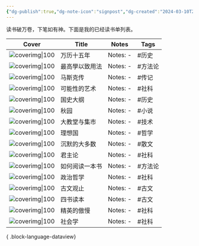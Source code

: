 ```yaml
---
{"dg-publish":true,"dg-note-icon":"signpost","dg-created":"2024-03-10T21:32:00","dg-updated":"2024-03-10T21:32:00","tags":["book","shelf","list"],"dg-path":"书架/已读书单.md","dg-pinned":"true","garden-index":"true","dg-hide-in-graph":"true","cssclasses":["cards","cards-cols-3","cards-cover","cards-cover-no-border"],"hideInGraph":"true","pinned":"true","contentClasses":"cards cards-cols-3 cards-cover cards-cover-no-border","dgPassFrontmatter":true,"noteIcon":"signpost","permalink":"/书架/已读书单/","created":"2024-03-10T21:32:00","updated":"2024-03-10T21:32:00"}
---
```


读书破万卷，下笔如有神。下面是我的已经读书单列表。

| Cover                                                                | Title   | Notes     | Tags |
| -------------------------------------------------------------------- | ------- | --------- | ---- |
| ![coverimg\|100](https://s2.loli.net/2024/03/10/a3AItTdnc4YCVDE.jpg) | 万历十五年   | Notes: \- | #历史  |
| ![coverimg\|100](https://s2.loli.net/2024/03/12/rcHvwOMfdmF4pCL.jpg) | 最高學以致用法 | Notes: \- | #方法论 |
| ![coverimg\|100](https://s2.loli.net/2024/03/12/IDU8jJWTP1StCER.jpg) | 马斯克传    | Notes: \- | #传记  |
| ![coverimg\|100](https://s2.loli.net/2024/03/12/R5S8Jaj46Ge3LOC.jpg) | 可能性的艺术  | Notes: \- | #社科  |
| ![coverimg\|100](https://s2.loli.net/2024/03/12/19hs5KojQDHiUmV.jpg) | 国史大纲    | Notes: \- | #历史  |
| ![coverimg\|100](https://s2.loli.net/2024/03/12/rfJLZEKcqDnpPAH.jpg) | 秋园      | Notes: \- | #小说  |
| ![coverimg\|100](https://s2.loli.net/2024/03/12/Lh9uvNp3j7qxKB4.jpg) | 大教堂与集市  | Notes: \- | #技术  |
| ![coverimg\|100](https://s2.loli.net/2024/03/12/Eo1Z5OJgShMkulC.jpg) | 理想国     | Notes: \- | #哲学  |
| ![coverimg\|100](https://s2.loli.net/2024/03/12/8GDHN7cmOlARUL5.jpg) | 沉默的大多数  | Notes: \- | #散文  |
| ![coverimg\|100](https://s2.loli.net/2024/03/12/F3B4WyR1mMau6qd.jpg) | 君主论     | Notes: \- | #社科  |
| ![coverimg\|100](https://s2.loli.net/2024/03/12/BULf65MGrqpIyxS.jpg) | 如何阅读一本书 | Notes: \- | #方法论 |
| ![coverimg\|100](https://s2.loli.net/2024/03/12/pZG17bakiSeVTxC.jpg) | 政治哲学    | Notes: \- | #社科  |
| ![coverimg\|100](https://s2.loli.net/2024/03/12/zD5KWf9SQagCqbe.jpg) | 古文观止    | Notes: \- | #古文  |
| ![coverimg\|100](https://s2.loli.net/2024/03/12/LihaCWG1UH8yYV7.jpg) | 四书读本    | Notes: \- | #古文  |
| ![coverimg\|100](https://s2.loli.net/2024/03/12/pBMcDs3N9vbqjdL.jpg) | 精英的傲慢   | Notes: \- | #社科  |
| ![coverimg\|100](https://s2.loli.net/2024/03/12/UiuEOZPKFQpGBhg.jpg) | 社会学     | Notes: \- | #社科  |


{ .block-language-dataview}